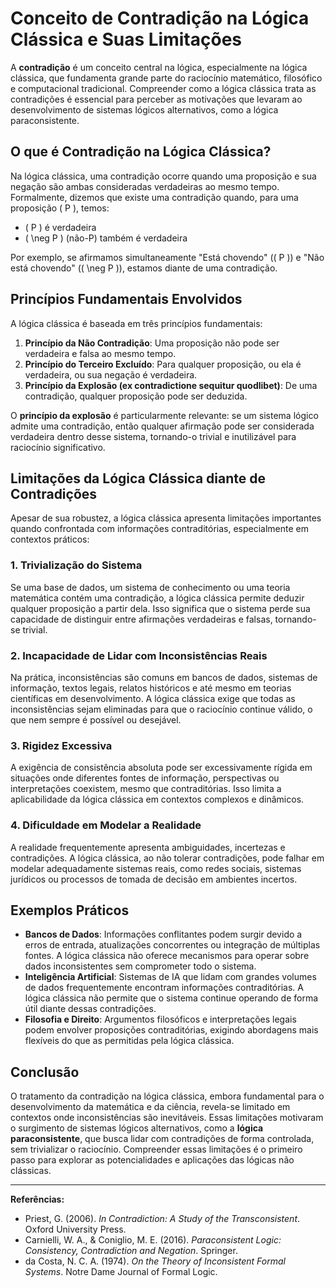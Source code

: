 
# Conceito de Contradição na Lógica Clássica e Suas Limitações

A **contradição** é um conceito central na lógica, especialmente na lógica clássica, que fundamenta grande parte do raciocínio matemático, filosófico e computacional tradicional. Compreender como a lógica clássica trata as contradições é essencial para perceber as motivações que levaram ao desenvolvimento de sistemas lógicos alternativos, como a lógica paraconsistente.

## O que é Contradição na Lógica Clássica?

Na lógica clássica, uma contradição ocorre quando uma proposição e sua negação são ambas consideradas verdadeiras ao mesmo tempo. Formalmente, dizemos que existe uma contradição quando, para uma proposição \( P \), temos:

- \( P \) é verdadeira
- \( \neg P \) (não-P) também é verdadeira

Por exemplo, se afirmamos simultaneamente "Está chovendo" (\( P \)) e "Não está chovendo" (\( \neg P \)), estamos diante de uma contradição.

## Princípios Fundamentais Envolvidos

A lógica clássica é baseada em três princípios fundamentais:

1. **Princípio da Não Contradição**: Uma proposição não pode ser verdadeira e falsa ao mesmo tempo.
2. **Princípio do Terceiro Excluído**: Para qualquer proposição, ou ela é verdadeira, ou sua negação é verdadeira.
3. **Princípio da Explosão (ex contradictione sequitur quodlibet)**: De uma contradição, qualquer proposição pode ser deduzida.

O **princípio da explosão** é particularmente relevante: se um sistema lógico admite uma contradição, então qualquer afirmação pode ser considerada verdadeira dentro desse sistema, tornando-o trivial e inutilizável para raciocínio significativo.

## Limitações da Lógica Clássica diante de Contradições

Apesar de sua robustez, a lógica clássica apresenta limitações importantes quando confrontada com informações contraditórias, especialmente em contextos práticos:

### 1. **Trivialização do Sistema**

Se uma base de dados, um sistema de conhecimento ou uma teoria matemática contém uma contradição, a lógica clássica permite deduzir qualquer proposição a partir dela. Isso significa que o sistema perde sua capacidade de distinguir entre afirmações verdadeiras e falsas, tornando-se trivial.

### 2. **Incapacidade de Lidar com Inconsistências Reais**

Na prática, inconsistências são comuns em bancos de dados, sistemas de informação, textos legais, relatos históricos e até mesmo em teorias científicas em desenvolvimento. A lógica clássica exige que todas as inconsistências sejam eliminadas para que o raciocínio continue válido, o que nem sempre é possível ou desejável.

### 3. **Rigidez Excessiva**

A exigência de consistência absoluta pode ser excessivamente rígida em situações onde diferentes fontes de informação, perspectivas ou interpretações coexistem, mesmo que contraditórias. Isso limita a aplicabilidade da lógica clássica em contextos complexos e dinâmicos.

### 4. **Dificuldade em Modelar a Realidade**

A realidade frequentemente apresenta ambiguidades, incertezas e contradições. A lógica clássica, ao não tolerar contradições, pode falhar em modelar adequadamente sistemas reais, como redes sociais, sistemas jurídicos ou processos de tomada de decisão em ambientes incertos.

## Exemplos Práticos

- **Bancos de Dados**: Informações conflitantes podem surgir devido a erros de entrada, atualizações concorrentes ou integração de múltiplas fontes. A lógica clássica não oferece mecanismos para operar sobre dados inconsistentes sem comprometer todo o sistema.
- **Inteligência Artificial**: Sistemas de IA que lidam com grandes volumes de dados frequentemente encontram informações contraditórias. A lógica clássica não permite que o sistema continue operando de forma útil diante dessas contradições.
- **Filosofia e Direito**: Argumentos filosóficos e interpretações legais podem envolver proposições contraditórias, exigindo abordagens mais flexíveis do que as permitidas pela lógica clássica.

## Conclusão

O tratamento da contradição na lógica clássica, embora fundamental para o desenvolvimento da matemática e da ciência, revela-se limitado em contextos onde inconsistências são inevitáveis. Essas limitações motivaram o surgimento de sistemas lógicos alternativos, como a **lógica paraconsistente**, que busca lidar com contradições de forma controlada, sem trivializar o raciocínio. Compreender essas limitações é o primeiro passo para explorar as potencialidades e aplicações das lógicas não clássicas.

---
**Referências:**
- Priest, G. (2006). *In Contradiction: A Study of the Transconsistent*. Oxford University Press.
- Carnielli, W. A., & Coniglio, M. E. (2016). *Paraconsistent Logic: Consistency, Contradiction and Negation*. Springer.
- da Costa, N. C. A. (1974). *On the Theory of Inconsistent Formal Systems*. Notre Dame Journal of Formal Logic.
```
